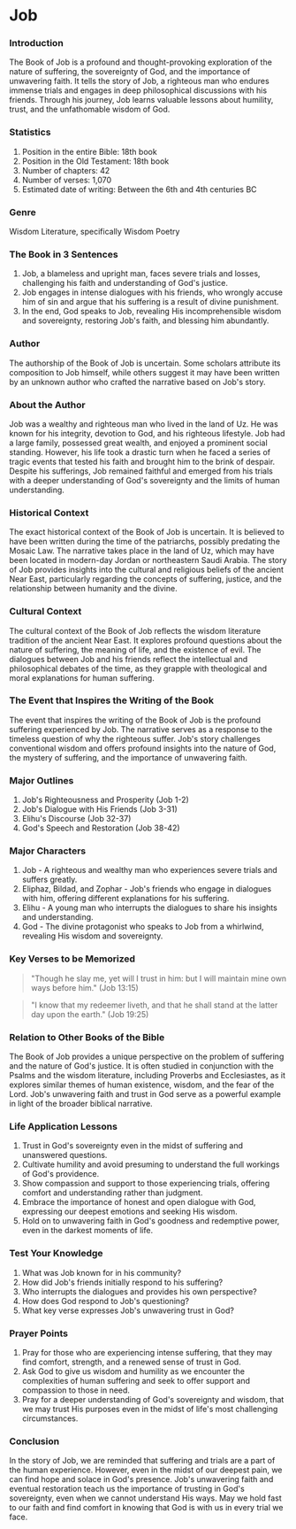 # Job

### Introduction

The Book of Job is a profound and thought-provoking exploration of the nature of suffering, the sovereignty of God, and the importance of unwavering faith. It tells the story of Job, a righteous man who endures immense trials and engages in deep philosophical discussions with his friends. Through his journey, Job learns valuable lessons about humility, trust, and the unfathomable wisdom of God.

### Statistics

1. Position in the entire Bible: 18th book
2. Position in the Old Testament: 18th book
3. Number of chapters: 42
4. Number of verses: 1,070
5. Estimated date of writing: Between the 6th and 4th centuries BC

### Genre

Wisdom Literature, specifically Wisdom Poetry

### The Book in 3 Sentences

1. Job, a blameless and upright man, faces severe trials and losses, challenging his faith and understanding of God's justice.
2. Job engages in intense dialogues with his friends, who wrongly accuse him of sin and argue that his suffering is a result of divine punishment.
3. In the end, God speaks to Job, revealing His incomprehensible wisdom and sovereignty, restoring Job's faith, and blessing him abundantly.

### Author

The authorship of the Book of Job is uncertain. Some scholars attribute its composition to Job himself, while others suggest it may have been written by an unknown author who crafted the narrative based on Job's story.

### About the Author

Job was a wealthy and righteous man who lived in the land of Uz. He was known for his integrity, devotion to God, and his righteous lifestyle. Job had a large family, possessed great wealth, and enjoyed a prominent social standing. However, his life took a drastic turn when he faced a series of tragic events that tested his faith and brought him to the brink of despair. Despite his sufferings, Job remained faithful and emerged from his trials with a deeper understanding of God's sovereignty and the limits of human understanding.

### Historical Context

The exact historical context of the Book of Job is uncertain. It is believed to have been written during the time of the patriarchs, possibly predating the Mosaic Law. The narrative takes place in the land of Uz, which may have been located in modern-day Jordan or northeastern Saudi Arabia. The story of Job provides insights into the cultural and religious beliefs of the ancient Near East, particularly regarding the concepts of suffering, justice, and the relationship between humanity and the divine.

### Cultural Context

The cultural context of the Book of Job reflects the wisdom literature tradition of the ancient Near East. It explores profound questions about the nature of suffering, the meaning of life, and the existence of evil. The dialogues between Job and his friends reflect the intellectual and philosophical debates of the time, as they grapple with theological and moral explanations for human suffering.

### The Event that Inspires the Writing of the Book

The event that inspires the writing of the Book of Job is the profound suffering experienced by Job. The narrative serves as a response to the timeless question of why the righteous suffer. Job's story challenges conventional wisdom and offers profound insights into the nature of God, the mystery of suffering, and the importance of unwavering faith.

### Major Outlines

1. Job's Righteousness and Prosperity (Job 1-2)
2. Job's Dialogue with His Friends (Job 3-31)
3. Elihu's Discourse (Job 32-37)
4. God's Speech and Restoration (Job 38-42)

### Major Characters

1. Job - A righteous and wealthy man who experiences severe trials and suffers greatly.
2. Eliphaz, Bildad, and Zophar - Job's friends who engage in dialogues with him, offering different explanations for his suffering.&#x20;
3. Elihu - A young man who interrupts the dialogues to share his insights and understanding.&#x20;
4. God - The divine protagonist who speaks to Job from a whirlwind, revealing His wisdom and sovereignty.

### Key Verses to be Memorized

> "Though he slay me, yet will I trust in him: but I will maintain mine own ways before him." (Job 13:15)

> "I know that my redeemer liveth, and that he shall stand at the latter day upon the earth." (Job 19:25)

### Relation to Other Books of the Bible

The Book of Job provides a unique perspective on the problem of suffering and the nature of God's justice. It is often studied in conjunction with the Psalms and the wisdom literature, including Proverbs and Ecclesiastes, as it explores similar themes of human existence, wisdom, and the fear of the Lord. Job's unwavering faith and trust in God serve as a powerful example in light of the broader biblical narrative.

### Life Application Lessons

1. Trust in God's sovereignty even in the midst of suffering and unanswered questions.
2. Cultivate humility and avoid presuming to understand the full workings of God's providence.
3. Show compassion and support to those experiencing trials, offering comfort and understanding rather than judgment.
4. Embrace the importance of honest and open dialogue with God, expressing our deepest emotions and seeking His wisdom.
5. Hold on to unwavering faith in God's goodness and redemptive power, even in the darkest moments of life.

### Test Your Knowledge

1. What was Job known for in his community?
2. How did Job's friends initially respond to his suffering?
3. Who interrupts the dialogues and provides his own perspective?
4. How does God respond to Job's questioning?
5. What key verse expresses Job's unwavering trust in God?

### Prayer Points

1. Pray for those who are experiencing intense suffering, that they may find comfort, strength, and a renewed sense of trust in God.
2. Ask God to give us wisdom and humility as we encounter the complexities of human suffering and seek to offer support and compassion to those in need.
3. Pray for a deeper understanding of God's sovereignty and wisdom, that we may trust His purposes even in the midst of life's most challenging circumstances.

### Conclusion

In the story of Job, we are reminded that suffering and trials are a part of the human experience. However, even in the midst of our deepest pain, we can find hope and solace in God's presence. Job's unwavering faith and eventual restoration teach us the importance of trusting in God's sovereignty, even when we cannot understand His ways. May we hold fast to our faith and find comfort in knowing that God is with us in every trial we face.
